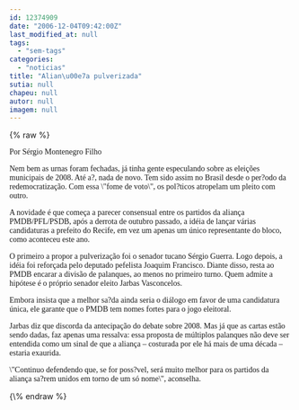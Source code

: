 ```yaml
---
id: 12374909
date: "2006-12-04T09:42:00Z"
last_modified_at: null
tags:
  - "sem-tags"
categories:
  - "noticias"
title: "Alian\u00e7a pulverizada"
sutia: null
chapeu: null
autor: null
imagem: null
---
```

{\% raw %}
<p><P><FONT face=Verdana>Por Sérgio Montenegro Filho</FONT></P></p>
<p><P><FONT face=Verdana>Nem bem as urnas foram fechadas, já tinha gente especulando sobre as eleições municipais de 2008. Até a?, nada de novo. Tem sido assim no Brasil desde o per?odo da redemocratização. </FONT><FONT face=Verdana>Com essa \"fome de voto\", os pol?ticos atropelam um pleito com outro. </FONT></P></p>
<p><P><FONT face=Verdana>A novidade é que começa a parecer consensual entre os partidos da aliança PMDB/PFL/PSDB, após a derrota de outubro passado, a idéia de lançar várias candidaturas a prefeito do Recife, em vez um apenas um único representante do bloco, como aconteceu este ano.</FONT></P></p>
<p><P><FONT face=Verdana>O primeiro a propor a pulverização foi o senador tucano Sérgio Guerra. Logo depois, a idéia foi reforçada pelo deputado pefelista Joaquim Francisco. Diante disso, resta ao PMDB encarar a divisão de palanques, ao menos no primeiro turno. Quem admite a hipótese é o próprio senador eleito Jarbas Vasconcelos. </FONT></P></p>
<p><P><FONT face=Verdana>Embora insista que a melhor sa?da ainda seria o diálogo em favor de uma candidatura única, ele garante que o PMDB tem nomes fortes para o jogo eleitoral.</FONT></P></p>
<p><P><FONT face=Verdana>Jarbas diz que discorda da antecipação do debate sobre 2008. Mas já que as cartas estão sendo dadas, faz apenas uma ressalva: essa proposta de múltiplos palanques não deve ser entendida como um sinal de que a aliança – costurada por ele há mais de uma década – estaria exaurida. </FONT></P></p>
<p><P><FONT face=Verdana>\"Continuo defendendo que, se for poss?vel, será muito melhor para os partidos da aliança sa?rem unidos em torno de um só nome\", aconselha.</FONT></P> </p>
{\% endraw %}